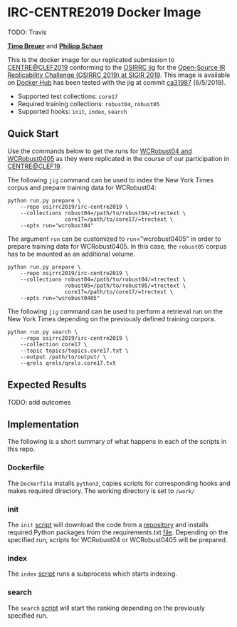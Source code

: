 # IRC-CENTRE2019 Docker Image

TODO: Travis

[**Timo Breuer**](https://github.com/breuert/) and [**Philipp Schaer**](https://github.com/phschaer/)

This is the docker image for our replicated submission to [CENTRE@CLEF2019](http://www.centre-eval.org/clef2019/) conforming to the [OSIRRC jig](https://github.com/osirrc/jig/) for the [Open-Source IR Replicability Challenge (OSIRRC 2019) at SIGIR 2019](https://osirrc.github.io/osirrc2019/).
This image is available on [Docker Hub](https://hub.docker.com/r/osirrc2019/irc-centre2019) has been tested with the jig at commit [ca31987](https://github.com/osirrc/jig/commit/ca3198704795f2b6de8b78ed7a66bbdf1dccadb1) (6/5/2019).

+ Supported test collections: `core17`
+ Required training collections: `robust04`, `robust05`
+ Supported hooks: `init`, `index`, `search`

## Quick Start

Use the commands below to get the runs for [WCRobust04 and WCRobust0405](https://trec.nist.gov/pubs/trec26/papers/WaterlooCormack-CC.pdf) as they were replicated in the course of our participation in [CENTRE@CLEF19](http://www.centre-eval.org/clef2019/). <br>

The following `jig` command can be used to index the New York Times corpus and prepare training data for WCRobust04:

```
python run.py prepare \
    --repo osirrc2019/irc-centre2019 \
    --collections robust04=/path/to/robust04/=trectext \
                  core17=/path/to/core17/=trectext \
    --opts run="wcrobust04"
```

The argument `run` can be customized to `run`="wcrobust0405" in order to prepare training data for WCRobust0405.
In this case, the `robust05` corpus has to be mounted as an additional volume.

```
python run.py prepare \
    --repo osirrc2019/irc-centre2019 \
    --collections robust04=/path/to/robust04/=trectext \
                  robust05=/path/to/robust05/=trectext \
                  core17=/path/to/core17/=trectext \
    --opts run="wcrobust0405"
```

The following `jig` command can be used to perform a retrieval run on the New York Times depending on the previously defined training corpora.

```
python run.py search \
    --repo osirrc2019/irc-centre2019 \
    --collection core17 \
    --topic topics/topics.core17.txt \
    --output /path/to/output/ \
    --qrels qrels/qrels.core17.txt
```

## Expected Results

TODO: add outcomes

## Implementation

The following is a short summary of what happens in each of the scripts in this repo.

### Dockerfile

The `Dockerfile` installs `python3`, copies scripts for corresponding hooks and makes required directory. The working directory is set to  `/work/`

### init

The `init` [script](init) will download the code from a [repository](https://github.com/breuert/wcrobust0405-code/) and installs required Python packages from the requirements.txt [file](https://github.com/breuert/wcrobust0405-code/blob/master/requirements.txt). Depending on the specified run, scripts for WCRobust04 or WCRobust0405 will be prepared.

### index

The `index` [script](index) runs a subprocess which starts indexing.

### search

The `search` [script](search) will start the ranking depending on the previously specified run.
